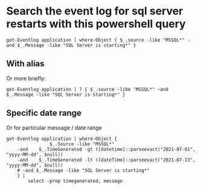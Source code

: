 ﻿# Search the event log for sql server restarts with this powershell query

	get-Eventlog application | where-Object { $_.source -like "MSSQL*" -and $_.Message -like "SQL Server is starting*" }

## With alias

Or more briefly:

	get-Eventlog application | ? { $_.source -like "MSSQL*" -and $_.Message -like "SQL Server is starting*" }

## Specific date range

Or for particular message / date range

	get-Eventlog application | where-Object {
					$_.Source -like "MSSQL*"
		-and	$_.TimeGenerated -gt ([datetime]::parseexact("2021-07-01", "yyyy-MM-dd", $null))
		-and 	$_.TimeGenerated -lt ([dateTime]::parseexact("2021-07-13", "yyyy-MM-dd", $null))
		# -and $_.Message -like "SQL Server is starting*"
		} |
			select -prop timegenerated, message